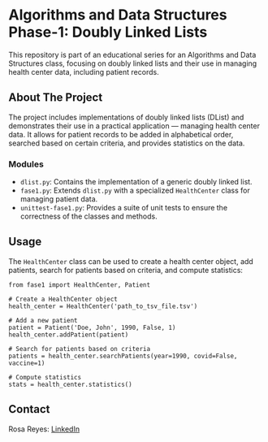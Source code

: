 # Algorithms and Data Structures Phase-1: Doubly Linked Lists

This repository is part of an educational series for an Algorithms and Data Structures class, focusing on doubly linked lists and their use in managing health center data, including patient records.

## About The Project

The project includes implementations of doubly linked lists (DList) and demonstrates their use in a practical application — managing health center data. It allows for patient records to be added in alphabetical order, searched based on certain criteria, and provides statistics on the data.

### Modules

- `dlist.py`: Contains the implementation of a generic doubly linked list.
- `fase1.py`: Extends `dlist.py` with a specialized `HealthCenter` class for managing patient data.
- `unittest-fase1.py`: Provides a suite of unit tests to ensure the correctness of the classes and methods.

## Usage

The `HealthCenter` class can be used to create a health center object, add patients, search for patients based on criteria, and compute statistics:

```
from fase1 import HealthCenter, Patient

# Create a HealthCenter object
health_center = HealthCenter('path_to_tsv_file.tsv')

# Add a new patient
patient = Patient('Doe, John', 1990, False, 1)
health_center.addPatient(patient)

# Search for patients based on criteria
patients = health_center.searchPatients(year=1990, covid=False, vaccine=1)

# Compute statistics
stats = health_center.statistics()

```

## Contact

Rosa Reyes: [LinkedIn](https://www.linkedin.com/in/rosaareyesc/)
